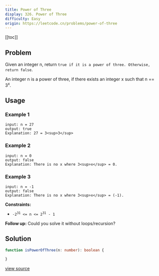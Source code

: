 ```yaml
---
title: Power of Three
display: 326. Power of Three
difficulty: Easy
origin: https://leetcode.cn/problems/power-of-three
---
```


[[toc]]

## Problem

Given an integer n, return `true if it is a power of three. Otherwise, return false`.

An integer n is a power of three, if there exists an integer x such that n == 3<sup>x</sup>.

## Usage

### Example 1

```
input: n = 27
output: true
Explanation: 27 = 3<sup>3</sup>
```

### Example 2

```
input: n = 0
output: false
Explanation: There is no x where 3<sup>x</sup> = 0.
```

### Example 3

```
input: n = -1
output: false
Explanation: There is no x where 3<sup>x</sup> = (-1).
```


**Constraints:**

- <code>-2<sup>31</sup> &lt;= n &lt;= 2<sup>31</sup> - 1</code>


**Follow up:** Could you solve it without loops/recursion?

## Solution

```ts
function isPowerOfThree(n: number): boolean {

}
```

[view source](https://leetcode.cn/problems/power-of-three)
